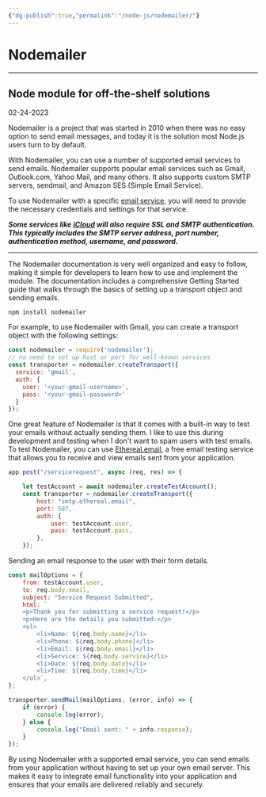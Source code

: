 ```yaml
---
{"dg-publish":true,"permalink":"/node-js/nodemailer/"}
---
```


# Nodemailer

---

## Node module for off-the-shelf solutions


02-24-2023

Nodemailer is a project that was started in 2010 when there was no easy option to send email messages, and today it is the solution most Node.js users turn to by default.

With Nodemailer, you can use a number of supported email services to send emails. Nodemailer supports popular email services such as Gmail, Outlook.com, Yahoo Mail, and many others. It also supports custom SMTP servers, sendmail, and Amazon SES (Simple Email Service).

To use Nodemailer with a specific [email service](https://nodemailer.com/smtp/well-known/), you will need to provide the necessary credentials and settings for that service. 

***Some services like [iCloud](https://support.apple.com/en-us/HT202304) will also require SSL and SMTP authentication. This typically includes the SMTP server address, port number, authentication method, username, and password.***

---

The Nodemailer documentation is very well organized and easy to follow, making it simple for developers to learn how to use and implement the module. The documentation includes a comprehensive Getting Started guide that walks through the basics of setting up a transport object and sending emails.

```npm install nodemailer```

For example, to use Nodemailer with Gmail, you can create a transport object with the following settings:

```js
const nodemailer = require('nodemailer');
// no need to set up host or port for well-known services
const transporter = nodemailer.createTransport({
  service: 'gmail',
  auth: {
    user: '<your-gmail-username>',
    pass: '<your-gmail-password>'
  }
});
```

One great feature of Nodemailer is that it comes with a built-in way to test your emails without actually sending them. I like to use this during development and testing when I don't want to spam users with test emails. To test Nodemailer, you can use [Ethereal.email](http://ethereal.email/), a free email testing service that allows you to receive and view emails sent from your application.
```javascript
app.post("/servicerequest", async (req, res) => {

	let testAccount = await nodemailer.createTestAccount();
	const transporter = nodemailer.createTransport({
		host: "smtp.ethereal.email",
		port: 587,
		auth: {
			user: testAccount.user,
			pass: testAccount.pass,
		},
	});
```

Sending an email response to the user with their form details.
```javascript
const mailOptions = {
	from: testAccount.user,
	to: req.body.email,
	subject: "Service Request Submitted",
	html: `
	<p>Thank you for submitting a service request!</p>
	<p>Here are the details you submitted:</p>
	<ul>
		<li>Name: ${req.body.name}</li>
		<li>Phone: ${req.body.phone}</li>
		<li>Email: ${req.body.email}</li>
		<li>Service: ${req.body.service}</li>
		<li>Date: ${req.body.date}</li>
		<li>Time: ${req.body.time}</li>
	</ul>`,
};

transporter.sendMail(mailOptions, (error, info) => {
	if (error) {
		console.log(error);
	} else {
		console.log("Email sent: " + info.response);
	}
});
```

By using Nodemailer with a supported email service, you can send emails from your application without having to set up your own email server. This makes it easy to integrate email functionality into your application and ensures that your emails are delivered reliably and securely.